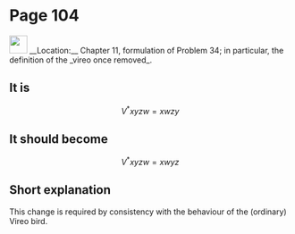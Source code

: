 # Page 104

<img src="../../pictures/correction_yellow.svg" style="width: 32px; height: 32px;"/>
__Location:__ Chapter 11, formulation of Problem 34; in particular, the definition of the _vireo once removed_.

## It is

$$
    V^*xyzw = xwzy
$$

## It should become

$$
    V^*xyzw = xwyz
$$

## Short explanation

This change is required by consistency with the behaviour of the (ordinary) Vireo bird.
